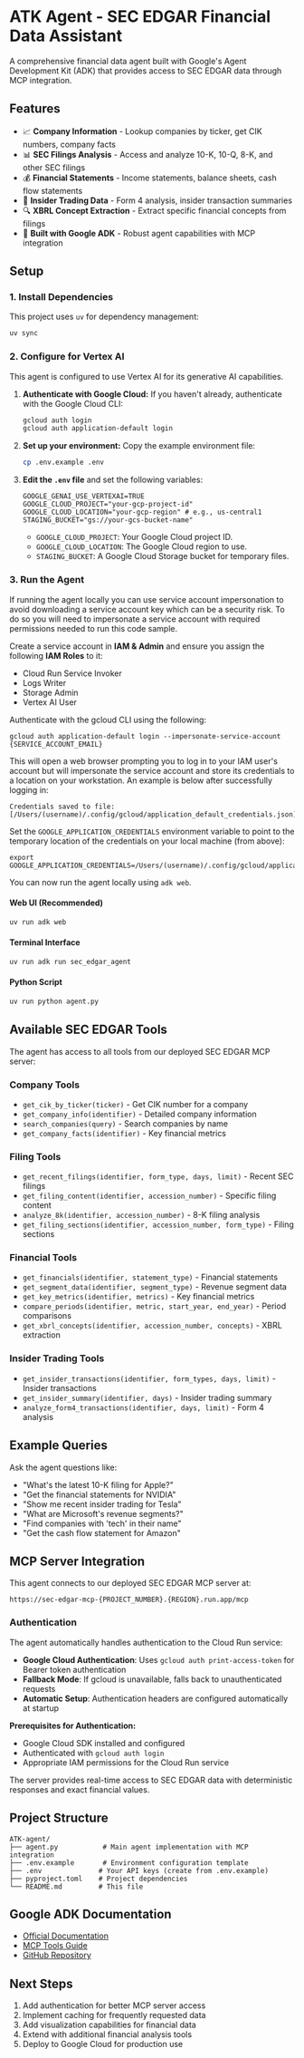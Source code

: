 # ATK Agent - SEC EDGAR Financial Data Assistant

A comprehensive financial data agent built with Google's Agent Development Kit (ADK) that provides access to SEC EDGAR data through MCP integration.

## Features

- 📈 **Company Information** - Lookup companies by ticker, get CIK numbers, company facts
- 📊 **SEC Filings Analysis** - Access and analyze 10-K, 10-Q, 8-K, and other SEC filings
- 💰 **Financial Statements** - Income statements, balance sheets, cash flow statements
- 👥 **Insider Trading Data** - Form 4 analysis, insider transaction summaries
- 🔍 **XBRL Concept Extraction** - Extract specific financial concepts from filings
- 🤖 **Built with Google ADK** - Robust agent capabilities with MCP integration

## Setup

### 1. Install Dependencies

This project uses `uv` for dependency management:

```bash
uv sync
```

### 2. Configure for Vertex AI

This agent is configured to use Vertex AI for its generative AI capabilities.

1.  **Authenticate with Google Cloud:**
    If you haven't already, authenticate with the Google Cloud CLI:
    ```bash
    gcloud auth login
    gcloud auth application-default login
    ```

2.  **Set up your environment:**
    Copy the example environment file:
    ```bash
    cp .env.example .env
    ```

3.  **Edit the `.env` file** and set the following variables:
    ```
    GOOGLE_GENAI_USE_VERTEXAI=TRUE
    GOOGLE_CLOUD_PROJECT="your-gcp-project-id"
    GOOGLE_CLOUD_LOCATION="your-gcp-region" # e.g., us-central1
    STAGING_BUCKET="gs://your-gcs-bucket-name"
    ```
    - `GOOGLE_CLOUD_PROJECT`: Your Google Cloud project ID.
    - `GOOGLE_CLOUD_LOCATION`: The Google Cloud region to use.
    - `STAGING_BUCKET`: A Google Cloud Storage bucket for temporary files.

### 3. Run the Agent

If running the agent locally you can use service account impersonation to avoid downloading a service account key which can be a security risk. To do so you will need to impersonate a service account with required permissions needed to run this code sample.

Create a service account in __IAM & Admin__ and ensure you assign the following __IAM Roles__ to it:
- Cloud Run Service Invoker
- Logs Writer
- Storage Admin
- Vertex AI User

Authenticate with the gcloud CLI using the following:
```
gcloud auth application-default login --impersonate-service-account {SERVICE_ACCOUNT_EMAIL}
```

This will open a web browser prompting you to log in to your IAM user's account but will impersonate the service account and store its credentials to a location on your workstation. An example is below after successfully logging in:
```
Credentials saved to file: [/Users/(username)/.config/gcloud/application_default_credentials.json]
```

Set the `GOOGLE_APPLICATION_CREDENTIALS` environment variable to point to the temporary location of the credentials on your local machine (from above):
```
export GOOGLE_APPLICATION_CREDENTIALS=/Users/(username)/.config/gcloud/application_default_credentials.json
```

You can now run the agent locally using `adk web`.

#### Web UI (Recommended)
```bash
uv run adk web
```

#### Terminal Interface
```bash
uv run adk run sec_edgar_agent
```

#### Python Script
```bash
uv run python agent.py
```

## Available SEC EDGAR Tools

The agent has access to all tools from our deployed SEC EDGAR MCP server:

### Company Tools
- `get_cik_by_ticker(ticker)` - Get CIK number for a company
- `get_company_info(identifier)` - Detailed company information
- `search_companies(query)` - Search companies by name
- `get_company_facts(identifier)` - Key financial metrics

### Filing Tools
- `get_recent_filings(identifier, form_type, days, limit)` - Recent SEC filings
- `get_filing_content(identifier, accession_number)` - Specific filing content
- `analyze_8k(identifier, accession_number)` - 8-K filing analysis
- `get_filing_sections(identifier, accession_number, form_type)` - Filing sections

### Financial Tools
- `get_financials(identifier, statement_type)` - Financial statements
- `get_segment_data(identifier, segment_type)` - Revenue segment data
- `get_key_metrics(identifier, metrics)` - Key financial metrics
- `compare_periods(identifier, metric, start_year, end_year)` - Period comparisons
- `get_xbrl_concepts(identifier, accession_number, concepts)` - XBRL extraction

### Insider Trading Tools
- `get_insider_transactions(identifier, form_types, days, limit)` - Insider transactions
- `get_insider_summary(identifier, days)` - Insider trading summary
- `analyze_form4_transactions(identifier, days, limit)` - Form 4 analysis

## Example Queries

Ask the agent questions like:

- "What's the latest 10-K filing for Apple?"
- "Get the financial statements for NVIDIA"
- "Show me recent insider trading for Tesla"
- "What are Microsoft's revenue segments?"
- "Find companies with 'tech' in their name"
- "Get the cash flow statement for Amazon"

## MCP Server Integration

This agent connects to our deployed SEC EDGAR MCP server at:
```
https://sec-edgar-mcp-{PROJECT_NUMBER}.{REGION}.run.app/mcp
```

### Authentication
The agent automatically handles authentication to the Cloud Run service:
- **Google Cloud Authentication**: Uses `gcloud auth print-access-token` for Bearer token authentication
- **Fallback Mode**: If gcloud is unavailable, falls back to unauthenticated requests
- **Automatic Setup**: Authentication headers are configured automatically at startup

**Prerequisites for Authentication:**
- Google Cloud SDK installed and configured
- Authenticated with `gcloud auth login`
- Appropriate IAM permissions for the Cloud Run service

The server provides real-time access to SEC EDGAR data with deterministic responses and exact financial values.

## Project Structure

```
ATK-agent/
├── agent.py           # Main agent implementation with MCP integration
├── .env.example       # Environment configuration template
├── .env              # Your API keys (create from .env.example)
├── pyproject.toml    # Project dependencies
└── README.md         # This file
```

## Google ADK Documentation

- [Official Documentation](https://google.github.io/adk-docs/)
- [MCP Tools Guide](https://google.github.io/adk-docs/tools/mcp-tools/)
- [GitHub Repository](https://github.com/google/adk-python)

## Next Steps

1. Add authentication for better MCP server access
2. Implement caching for frequently requested data
3. Add visualization capabilities for financial data
4. Extend with additional financial analysis tools
5. Deploy to Google Cloud for production use